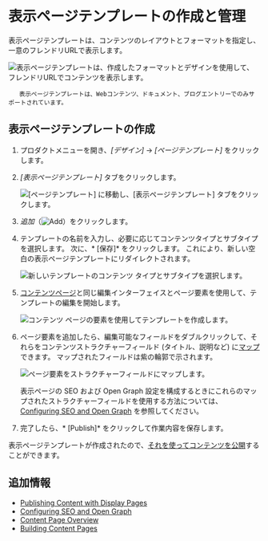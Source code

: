 # 表示ページテンプレートの作成と管理

表示ページテンプレートは、コンテンツのレイアウトとフォーマットを指定し、一意のフレンドリURLで表示します。

![表示ページテンプレートは、作成したフォーマットとデザインを使用して、フレンドリURLでコンテンツを表示します。](./creating-and-managing-display-page-templates/images/01.png)

``` note::
   表示ページテンプレートは、Webコンテンツ、ドキュメント、ブログエントリーでのみサポートされています。
```

## 表示ページテンプレートの作成

1.  プロダクトメニューを開き、*[デザイン]* → *[ページテンプレート]* をクリックします。

2.  *[表示ページテンプレート]* タブをクリックします。

    ![[ページテンプレート] に移動し、[表示ページテンプレート] タブをクリックします。](./creating-and-managing-display-page-templates/images/02.png)

3.  *追加*（![Add](./../../../images/icon-add.png)）をクリックします。

4.  テンプレートの名前を入力し、必要に応じてコンテンツタイプとサブタイプを選択します。 次に、* [保存]* をクリックします。 これにより、新しい空白の表示ページテンプレートにリダイレクトされます。

    ![新しいテンプレートのコンテンツ タイプとサブタイプを選択します。](./creating-and-managing-display-page-templates/images/03.png)

5.  [コンテンツページ](../../creating-pages/building-and-managing-content-pages/building-content-pages.md)と同じ編集インターフェイスとページ要素を使用して、テンプレートの編集を開始します。

    ![コンテンツ ページの要素を使用してテンプレートを作成します。](./creating-and-managing-display-page-templates/images/04.png)

6.  ページ要素を追加したら、編集可能なフィールドをダブルクリックして、それらをコンテンツストラクチャーフィールド (タイトル、説明など) に[マップ](../../creating-pages/building-and-managing-content-pages/building-content-pages.md#mapping-content)できます。 マップされたフィールドは紫の輪郭で示されます。

    ![ページ要素をストラクチャーフィールドにマップします。](./creating-and-managing-display-page-templates/images/05.png)

    表示ページの SEO および Open Graph 設定を構成するときにこれらのマップされたストラクチャーフィールドを使用する方法については、[Configuring SEO and Open Graph](./configuring-seo-and-open-graph.md) を参照してください。

7.  完了したら、* [Publish]* をクリックして作業内容を保存します。

表示ページテンプレートが作成されたので、[それを使ってコンテンツを公開](./publishing-content-with-display-pages.md)することができます。


<!-- ## Viewing Display Page Template Usage

> Liferay 7.4+

You can manage the different Display Page Templates using the *Actions* menu (![Actions](../../../images/icon-actions.png)). From here, the *View Usages* option provides a list of content that uses a specific Display Page Template.

```note::
   The *View Usages* option does not provide the usage of content assigned to the default Display Page Template.
```

![Managing your Display Page Template using the Actions menu](./creating-and-managing-display-page-templates/images/06.png)

Before you delete a Display Page Template in use by some of your content, you have two ways to unassign the Display Page Template from the content: 

- Assign to Default: Your content is unassigned from the current Display Page Template and assigned to the default Display Page Template for the content type and subtype (if applicable.)
- Unassign: Your content is not assigned to any Display Page Template.

To view your Display Page Template usage and unassign your content,

1. Open the Product Menu and go to *Design* &rarr; *Page Templates*.
1. Click the *Display Page Templates* tab.
1. Click the Display Page Template's *Actions* menu (![Actions](../../../images/icon-actions.png)) and select *View Usages*.
1. From the list of content using the Display Page Template, select one or more elements.
1. Click the *Actions* menu (![Actions](../../../images/icon-actions.png)) in the top-right corner and select *Assign to Default* or *Unassigned*.
1. Click *OK*.

If you assign your content to a new Display Page Template, review that the content displays as expected. To preview and publish your content, see [Publishing Content with Display Pages](./publishing-content-with-display-pages.md). -->

## 追加情報

  - [Publishing Content with Display Pages](./publishing-content-with-display-pages.md)
  - [Configuring SEO and Open Graph](./configuring-seo-and-open-graph.md)
  - [Content Page Overview](./../../creating-pages/building-and-managing-content-pages/content-pages-overview.md)
  - [Building Content Pages](../../creating-pages/building-and-managing-content-pages/building-content-pages.md)
